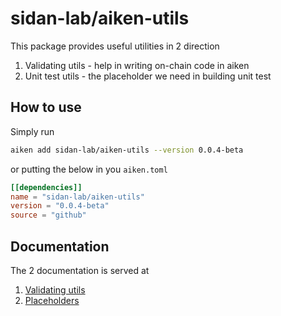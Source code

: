 # sidan-lab/aiken-utils

This package provides useful utilities in 2 direction

1. Validating utils - help in writing on-chain code in aiken
2. Unit test utils - the placeholder we need in building unit test

## How to use

Simply run

```sh
aiken add sidan-lab/aiken-utils --version 0.0.4-beta
```

or putting the below in you `aiken.toml`

```toml
[[dependencies]]
name = "sidan-lab/aiken-utils"
version = "0.0.4-beta"
source = "github"
```

## Documentation

The 2 documentation is served at

1. [Validating utils](./documentation/sidan-utils.md)
2. [Placeholders](./documentation/sidan-placeholder.md)
